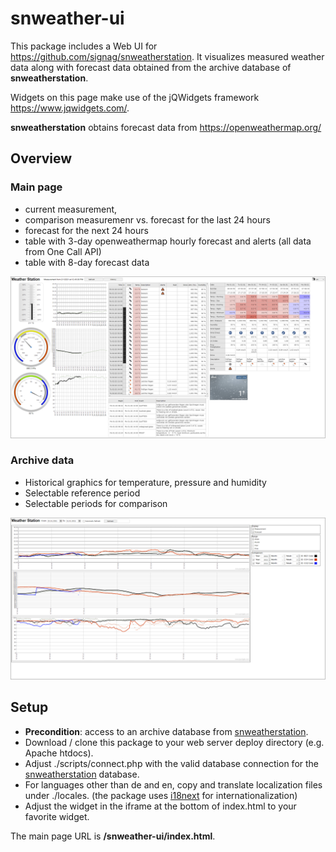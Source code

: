 # snweather-ui

This package includes a Web UI for <https://github.com/signag/snweatherstation>.
It visualizes measured weather data along with forecast data obtained from the archive database of **snweatherstation**.

Widgets on this page make use of the jQWidgets framework <https://www.jqwidgets.com/>.

**snweatherstation** obtains forecast data from <https://openweathermap.org/>

## Overview

### Main page

- current measurement,
- comparison measuremenr vs. forecast for the last 24 hours
- forecast for the next 24 hours
- table with 3-day openweathermap hourly forecast and alerts (all data from One Call API)
- table with 8-day forecast data

![snweather-ui](img/snweather-ui_en.png)

### Archive data

- Historical graphics for temperature, pressure and humidity
- Selectable reference period
- Selectable periods for comparison

![snweather-overview](img/snweatheroverview-ui_en.png)

## Setup

- **Precondition**: access to an archive database from [snweatherstation](https://github.com/signag/snweatherstation).
- Download / clone this package to your web server deploy directory (e.g. Apache htdocs).
- Adjust ./scripts/connect.php with the valid database connection for the [snweatherstation](https://github.com/signag/snweatherstation) database.
- For languages other than de and en, copy and translate localization files under ./locales. (the package uses [i18next](https://www.i18next.com/) for internationalization)
- Adjust the widget in the iframe at the bottom of index.html to your favorite widget.

The main page URL is **/snweather-ui/index.html**.
